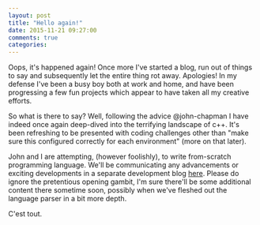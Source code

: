 ```yaml
---
layout: post
title: "Hello again!"
date: 2015-11-21 09:27:00
comments: true
categories: 
---
```

Oops, it's happened again!  Once more I've started a blog, run out of things to say and subsequently let the entire thing rot away.  Apologies!  In my defense
I've been a busy boy both at work and home, and have been progressing a few fun projects which appear to have taken all my creative efforts.

So what is there to say?  Well, following the advice @john-chapman I have indeed once again deep-dived into the terrifying landscape of c++.  It's been refreshing
to be presented with coding challenges other than "make sure this configured correctly for each environment" (more on that later).

John and I are attempting, (however foolishly), to write from-scratch programming language.  We'll be communicating any advancements or exciting developments in a 
separate development blog [here](http://thesheps.github.io/plang/).  Please do ignore the pretentious opening gambit, I'm sure there'll be some additional content there
sometime soon, possibly when we've fleshed out the language parser in a bit more depth.

C'est tout.

